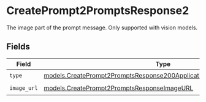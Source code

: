 # CreatePrompt2PromptsResponse2

The image part of the prompt message. Only supported with vision models.


## Fields

| Field                                                                                                                                                | Type                                                                                                                                                 | Required                                                                                                                                             | Description                                                                                                                                          |
| ---------------------------------------------------------------------------------------------------------------------------------------------------- | ---------------------------------------------------------------------------------------------------------------------------------------------------- | ---------------------------------------------------------------------------------------------------------------------------------------------------- | ---------------------------------------------------------------------------------------------------------------------------------------------------- |
| `type`                                                                                                                                               | [models.CreatePrompt2PromptsResponse200ApplicationJSONResponseBodyType](../models/createprompt2promptsresponse200applicationjsonresponsebodytype.md) | :heavy_check_mark:                                                                                                                                   | N/A                                                                                                                                                  |
| `image_url`                                                                                                                                          | [models.CreatePrompt2PromptsResponseImageURL](../models/createprompt2promptsresponseimageurl.md)                                                     | :heavy_check_mark:                                                                                                                                   | N/A                                                                                                                                                  |